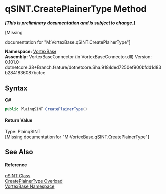 # qSINT.CreatePlainerType Method 
 _**\[This is preliminary documentation and is subject to change.\]**_

\[Missing <summary> documentation for "M:VortexBase.qSINT.CreatePlainerType"\]

**Namespace:**&nbsp;<a href="N_VortexBase.md">VortexBase</a><br />**Assembly:**&nbsp;VortexBaseConnector (in VortexBaseConnector.dll) Version: 0.101.0-dotnetcore.38+Branch.feature/dotnetcore.Sha.9184ded7250ef900bfdd1d83b2841836087bcfce

## Syntax

**C#**<br />
``` C#
public PlainqSINT CreatePlainerType()
```


#### Return Value
Type: PlainqSINT<br />\[Missing <returns> documentation for "M:VortexBase.qSINT.CreatePlainerType"\]

## See Also


#### Reference
<a href="T_VortexBase_qSINT.md">qSINT Class</a><br /><a href="Overload_VortexBase_qSINT_CreatePlainerType.md">CreatePlainerType Overload</a><br /><a href="N_VortexBase.md">VortexBase Namespace</a><br />